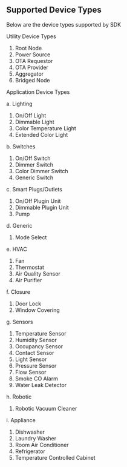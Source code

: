 ## Supported Device Types

Below are the device types supported by SDK

Utility Device Types
1. Root Node
2. Power Source
3. OTA Requestor
4. OTA Provider
5. Aggregator
6. Bridged Node

Application Device Types

a. Lighting

1. On/Off Light
2. Dimmable Light
3. Color Temperature Light
4. Extended Color Light

b. Switches
1. On/Off Switch
2. Dimmer Switch
3. Color Dimmer Switch
4. Generic Switch

c. Smart Plugs/Outlets
1. On/Off Plugin Unit
2. Dimmable Plugin Unit
3. Pump

d. Generic
1. Mode Select

e. HVAC
1. Fan
2. Thermostat
3. Air Quality Sensor
4. Air Purifier

f. Closure
1. Door Lock
2. Window Covering

g. Sensors
1. Temperature Sensor
2. Humidity Sensor
3. Occupancy Sensor
4. Contact Sensor
5. Light Sensor
6. Pressure Sensor
7. Flow Sensor
8. Smoke CO Alarm
9. Water Leak Detector

h. Robotic
1. Robotic Vacuum Cleaner

i. Appliance
1. Dishwasher
2. Laundry Washer
3. Room Air Conditioner
4. Refrigerator
5. Temperature Controlled Cabinet
